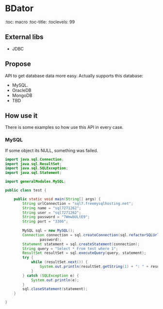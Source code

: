 # BDator

:toc: macro
:toc-title:
:toclevels: 99

## External libs
 - JDBC
 
## Propose
API to get database data more easy. Actually supports this database:
 - MySQL.
 - OracleDB
 - MongoDB
 - TBD

## How use it
There is some examples so how use this API in every case.

### MySQL
If some object its NULL, something was failed.

```java
import java.sql.Connection;
import java.sql.ResultSet;
import java.sql.SQLException;
import java.sql.Statement;

import generalModules.MySQL;

public class test {

	public static void main(String[] args) {
		String urlConnection = "sql7.freemysqlhosting.net";
		String name = "sql7271262";
		String user = "sql7271262";
		String password = "7WmwbULtE9";
		String port = "3306";
		
		MySQL sql = new MySQL();
		Connection connection = sql.createConnection(sql.refactorSQLUrlConnection(urlConnection, port, name), user,
				password);
		Statement statement = sql.createStatement(connection);
		String query = "Select * From test where 1";
		ResultSet resultSet = sql.executeQuery(query, statement);
		try {
			while (resultSet.next()) {
				System.out.println(resultSet.getString(1) + ": " + resultSet.getString(2));
			}
		} catch (SQLException e) {
			System.out.println(e);
		}
		sql.closeStatement(statement);
	}

}

```